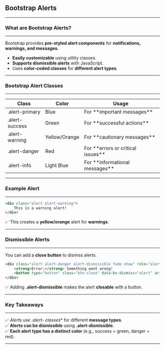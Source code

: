 ## Bootstrap Alerts
---

### What are Bootstrap Alerts?
---
Bootstrap provides **pre-styled alert components** for **notifications, warnings, and messages**.

- **Easily customizable** using utility classes.
- **Supports dismissible alerts** with JavaScript.
- Uses **color-coded classes** for **different alert types**.

---

### **Bootstrap Alert Classes**
---
<table class="notesTable">
    <thead>
        <tr class="tableHeader">
            <th class="tableCellHeader">Class</th>
            <th class="tableCellHeader">Color</th>
            <th class="tableCellHeader">Usage</th>
        </tr>
    </thead>
    <tbody>
        <tr class="tableRow">
            <td class="tableCell"><span class="codeSnip">.alert-primary</span></td>
            <td class="tableCell">Blue</td>
            <td class="tableCell">For **important messages**</td>
        </tr>
        <tr class="tableRow">
            <td class="tableCell"><span class="codeSnip">.alert-success</span></td>
            <td class="tableCell">Green</td>
            <td class="tableCell">For **successful actions**</td>
        </tr>
        <tr class="tableRow">
            <td class="tableCell"><span class="codeSnip">.alert-warning</span></td>
            <td class="tableCell">Yellow/Orange</td>
            <td class="tableCell">For **cautionary messages**</td>
        </tr>
        <tr class="tableRow">
            <td class="tableCell"><span class="codeSnip">.alert-danger</span></td>
            <td class="tableCell">Red</td>
            <td class="tableCell">For **errors or critical issues**</td>
        </tr>
        <tr class="tableRow">
            <td class="tableCell"><span class="codeSnip">.alert-info</span></td>
            <td class="tableCell">Light Blue</td>
            <td class="tableCell">For **informational messages**</td>
        </tr>
    </tbody>
</table>

---

### **Example Alert**
---

```html  
<div class="alert alert-warning">
    This is a warning alert!
</div>
```

✅ This creates a **yellow/orange** alert for **warnings**.  

---

### **Dismissible Alerts**
---
You can add a **close button** to dismiss alerts.

```html  
<div class="alert alert-danger alert-dismissible fade show" role="alert">
    <strong>Error:</strong> Something went wrong!
    <button type="button" class="btn-close" data-bs-dismiss="alert" aria-label="Close"></button>
</div>
```

✅ Adding **.alert-dismissible** makes the alert **closable** with a button.  

---

### **Key Takeaways**
---
✅ **Alerts use .alert-* classes** for different **message types**.  
✅ **Alerts can be dismissible** using **.alert-dismissible**.  
✅ **Each alert type has a distinct color** (e.g., success = green, danger = red).  

---
